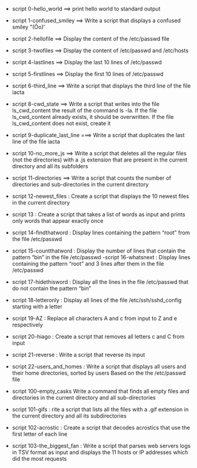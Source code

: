 - script 0-hello_world ==> print hello world to standard  output
- script 1-confused_smiley ==> Write a script that displays a confused smiley "(Ôo)'
- script 2-hellofile ==> Display the content of the /etc/passwd file
- script 3-twofiles ==> Display the content of /etc/passwd and /etc/hosts
- script 4-lastlines ==> Display the last 10 lines of /etc/passwd
- script 5-firstlines ==> Display the first 10 lines of /etc/passwd
- script 6-third_line ==> Write a script that displays the third line of the file iacta
- script 8-cwd_state ==> Write a script that writes into the file ls_cwd_content the result of the command ls -la. If the file ls_cwd_content already exists, it should be overwritten. If the file ls_cwd_content does not exist, create it

- script 9-duplicate_last_line ===> Write a script that duplicates the last line of the file iacta
-  script 10-no_more_js ==> Write a script that deletes all the regular files (not the directories) with a .js extension that are present in the current directory and all its subfolders
- script 11-directories ==> Write a script that counts the number of directories and sub-directories in the current directory
- script 12-newest_files : Create a script that displays the 10 newest files in the current directory
- script 13 : Create a script that takes a list of words as input and prints only words that appear exactly once
- script 14-findthatword : Display lines containing the pattern “root” from the file /etc/passwd
- script 15-countthatword : Display the number of lines that contain the pattern “bin” in the file /etc/passwd
-script 16-whatsnext : Display lines containing the pattern “root” and 3 lines after them in the file /etc/passwd
- script 17-hidethisword : Display all the lines in the file /etc/passwd that do not contain the pattern “bin”
- script 18-letteronly : Display all lines of the file /etc/ssh/sshd_config starting with a letter
- script 19-AZ : Replace all characters A and c from input to Z and e respectively
- script 20-hiago : Create a script that removes all letters c and C from input
- script 21-reverse : Write a script that reverse its input
- script 22-users_and_homes : Write a script that displays all users and their home directories, sorted by users Based on the the /etc/passwd file
- script 100-empty_casks Write a command that finds all empty files and directories in the current directory and all sub-directories
- script 101-gifs : rite a script that lists all the files with a .gif extension in the current directory and all its subdirectories
- script 102-acrostic : Create a script that decodes acrostics that use the first letter of each line
- script 103-the_biggest_fan : Write a script that parses web servers logs in TSV format as input and displays the 11 hosts or IP addresses which did the most requests
